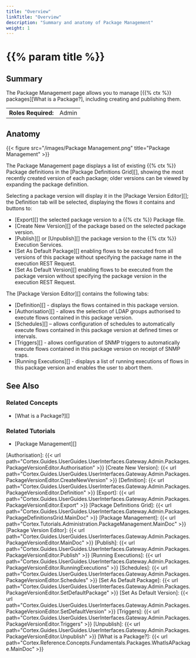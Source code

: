 ```yaml
---
title: "Overview"
linkTitle: "Overview"
description: "Summary and anatomy of Package Management"
weight: 1
---
```


# {{% param title %}}

## Summary

The Package Management page allows you to manage [{{% ctx %}} packages][What is a Package?], including creating and publishing them.

|                              |                                                                 |
|------------------------------|-----------------------------------------------------------------|
| **Roles Required:**          | Admin                                                           |

## Anatomy

{{< figure src="/images/Package Management.png" title="Package Management" >}}

The Package Management page displays a list of existing {{% ctx %}} Package definitions in the [Package Definitions Grid][], showing the most recently created version of each package; older versions can be viewed by expanding the package definition.

Selecting a package version will display it in the [Package Version Editor][]; the Definition tab will be selected, displaying the flows it contains and buttons to:

* [Export][] the selected package version to a {{% ctx %}} Package file.
* [Create New Version][] of the package based on the selected package version.
* [Publish][] or [Unpublish][] the package version to the {{% ctx %}} Execution Services.
* [Set As Default Package][] enabling flows to be executed from all versions of this package without specifying the package name in the execution REST Request.
* [Set As Default Version][] enabling flows to be executed from the package version without specifying the package version in the execution REST Request.

The [Package Version Editor][] contains the following tabs:

* [Definition][] - displays the flows contained in this package version.
* [Authorisation][] - allows the selection of LDAP groups authorised to execute flows contained in this package version.
* [Schedules][] – allows configuration of schedules to automatically execute flows contained in this package version at defined times or intervals.
* [Triggers][] - allows configuration of SNMP triggers to automatically execute flows contained in this package version on receipt of SNMP traps.
* [Running Executions][] - displays a list of running executions of flows in this package version and enables the user to abort them.

## See Also

### Related Concepts

* [What is a Package?][]

### Related Tutorials

* [Package Management][]

[Authorisation]: {{< url path="Cortex.Guides.UserGuides.UserInterfaces.Gateway.Admin.Packages.PackageVersionEditor.Authorisation" >}}
[Create New Version]: {{< url path="Cortex.Guides.UserGuides.UserInterfaces.Gateway.Admin.Packages.PackageVersionEditor.CreateNewVersion" >}}
[Definition]: {{< url path="Cortex.Guides.UserGuides.UserInterfaces.Gateway.Admin.Packages.PackageVersionEditor.Definition" >}}
[Export]: {{< url path="Cortex.Guides.UserGuides.UserInterfaces.Gateway.Admin.Packages.PackageVersionEditor.Export" >}}
[Package Definitions Grid]: {{< url path="Cortex.Guides.UserGuides.UserInterfaces.Gateway.Admin.Packages.PackageDefinitionsGrid.MainDoc" >}}
[Package Management]: {{< url path="Cortex.Tutorials.Administration.PackageManagement.MainDoc" >}}
[Package Version Editor]: {{< url path="Cortex.Guides.UserGuides.UserInterfaces.Gateway.Admin.Packages.PackageVersionEditor.MainDoc" >}}
[Publish]: {{< url path="Cortex.Guides.UserGuides.UserInterfaces.Gateway.Admin.Packages.PackageVersionEditor.Publish" >}}
[Running Executions]: {{< url path="Cortex.Guides.UserGuides.UserInterfaces.Gateway.Admin.Packages.PackageVersionEditor.RunningExecutions" >}}
[Schedules]: {{< url path="Cortex.Guides.UserGuides.UserInterfaces.Gateway.Admin.Packages.PackageVersionEditor.Schedules" >}}
[Set As Default Package]: {{< url path="Cortex.Guides.UserGuides.UserInterfaces.Gateway.Admin.Packages.PackageVersionEditor.SetDefaultPackage" >}}
[Set As Default Version]: {{< url path="Cortex.Guides.UserGuides.UserInterfaces.Gateway.Admin.Packages.PackageVersionEditor.SetDefaultVersion" >}}
[Triggers]: {{< url path="Cortex.Guides.UserGuides.UserInterfaces.Gateway.Admin.Packages.PackageVersionEditor.Triggers" >}}
[Unpublish]: {{< url path="Cortex.Guides.UserGuides.UserInterfaces.Gateway.Admin.Packages.PackageVersionEditor.Unpublish" >}}
[What is a Package?]: {{< url path="Cortex.Reference.Concepts.Fundamentals.Packages.WhatIsAPackage.MainDoc" >}}
